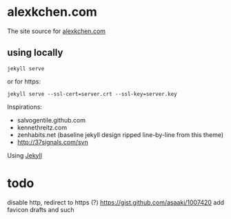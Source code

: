 # alexkchen.com

The site source for [alexkchen.com](https://alexkchen.com)

## using locally
```
jekyll serve
```

or for https:

```
jekyll serve --ssl-cert=server.crt --ssl-key=server.key
```


Inspirations:

- salvogentile.github.com
- kennethreitz.com
- zenhabits.net (baseline jekyll design ripped line-by-line from this theme)
- http://37signals.com/svn


Using [Jekyll](https://github.com/jekyll/jekyll)

# todo
disable http, redirect to https (?)
https://gist.github.com/asaaki/1007420
add favicon
drafts and such
